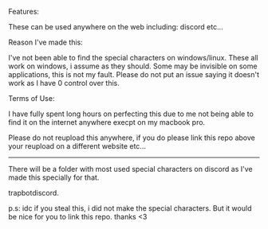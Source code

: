Features:

These can be used anywhere on the web including: discord etc...

Reason I've made this:

I've not been able to find the special characters on windows/linux. These all work on windows, i assume as they should. Some may be invisible on some applications, this is not my fault. Please do not put an issue saying it doesn't work as I have 0 control over this.

Terms of Use:

I have fully spent long hours on perfecting this due to me not being able to find it on the internet anywhere execpt on my macbook pro.

Please do not reupload this anywhere, if you do please link this repo above your reupload on a different website etc...

-----------------------------------------------------------------------------------------------------------------------------------------------------------

There will be a folder with most used special characters on discord as I've made this specially for that.

trapbotdiscord.

p.s: idc if you steal this, i did not make the special characters. But it would be nice for you to link this repo. thanks <3
